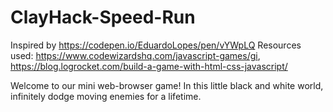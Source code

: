 # ClayHack-Speed-Run
Inspired by https://codepen.io/EduardoLopes/pen/vYWpLQ
Resources used: https://www.codewizardshq.com/javascript-games/gi, https://blog.logrocket.com/build-a-game-with-html-css-javascript/

Welcome to our mini web-browser game! In this little black and white world, infinitely dodge moving enemies for a lifetime. 